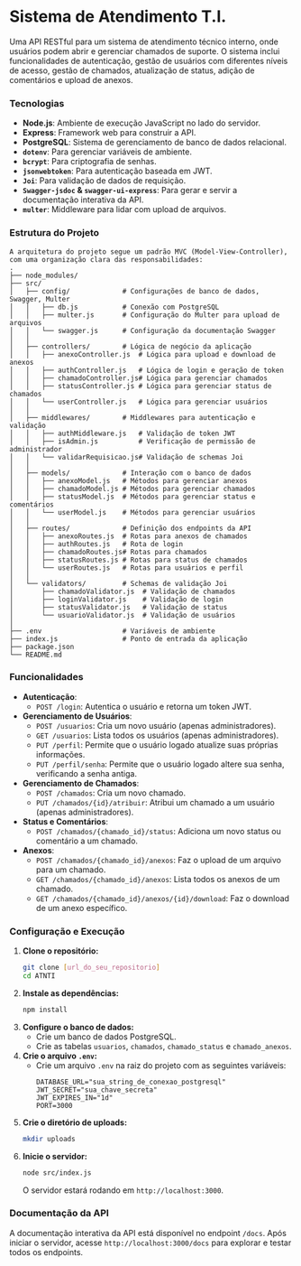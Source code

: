 # Sistema de Atendimento T.I.

Uma API RESTful para um sistema de atendimento técnico interno, onde usuários podem abrir e gerenciar chamados de suporte. O sistema inclui funcionalidades de autenticação, gestão de usuários com diferentes níveis de acesso, gestão de chamados, atualização de status, adição de comentários e upload de anexos.

### Tecnologias

* **Node.js**: Ambiente de execução JavaScript no lado do servidor.
* **Express**: Framework web para construir a API.
* **PostgreSQL**: Sistema de gerenciamento de banco de dados relacional.
* **`dotenv`**: Para gerenciar variáveis de ambiente.
* **`bcrypt`**: Para criptografia de senhas.
* **`jsonwebtoken`**: Para autenticação baseada em JWT.
* **`Joi`**: Para validação de dados de requisição.
* **`Swagger-jsdoc` & `swagger-ui-express`**: Para gerar e servir a documentação interativa da API.
* **`multer`**: Middleware para lidar com upload de arquivos.

### Estrutura do Projeto
```
A arquitetura do projeto segue um padrão MVC (Model-View-Controller), com uma organização clara das responsabilidades:
.
├── node_modules/
├── src/
│   ├── config/             # Configurações de banco de dados, Swagger, Multer
│   │   ├── db.js           # Conexão com PostgreSQL
│   │   ├── multer.js       # Configuração do Multer para upload de arquivos
│   │   └── swagger.js      # Configuração da documentação Swagger
│   │
│   ├── controllers/        # Lógica de negócio da aplicação
│   │   ├── anexoController.js  # Lógica para upload e download de anexos
│   │   ├── authController.js   # Lógica de login e geração de token
│   │   ├── chamadoController.js# Lógica para gerenciar chamados
│   │   ├── statusController.js # Lógica para gerenciar status de chamados
│   │   └── userController.js   # Lógica para gerenciar usuários
│   │
│   ├── middlewares/        # Middlewares para autenticação e validação
│   │   ├── authMiddleware.js   # Validação de token JWT
│   │   ├── isAdmin.js          # Verificação de permissão de administrador
│   │   └── validarRequisicao.js# Validação de schemas Joi
│   │
│   ├── models/             # Interação com o banco de dados
│   │   ├── anexoModel.js   # Métodos para gerenciar anexos
│   │   ├── chamadoModel.js # Métodos para gerenciar chamados
│   │   ├── statusModel.js  # Métodos para gerenciar status e comentários
│   │   └── userModel.js    # Métodos para gerenciar usuários
│   │
│   ├── routes/             # Definição dos endpoints da API
│   │   ├── anexoRoutes.js  # Rotas para anexos de chamados
│   │   ├── authRoutes.js   # Rota de login
│   │   ├── chamadoRoutes.js# Rotas para chamados
│   │   ├── statusRoutes.js # Rotas para status de chamados
│   │   └── userRoutes.js   # Rotas para usuários e perfil
│   │
│   └── validators/         # Schemas de validação Joi
│       ├── chamadoValidator.js  # Validação de chamados
│       ├── loginValidator.js    # Validação de login
│       ├── statusValidator.js   # Validação de status
│       └── usuarioValidator.js  # Validação de usuários
│
├── .env                    # Variáveis de ambiente
├── index.js                # Ponto de entrada da aplicação
├── package.json
└── README.md
```

### Funcionalidades

* **Autenticação**:
    * `POST /login`: Autentica o usuário e retorna um token JWT.
* **Gerenciamento de Usuários**:
    * `POST /usuarios`: Cria um novo usuário (apenas administradores).
    * `GET /usuarios`: Lista todos os usuários (apenas administradores).
    * `PUT /perfil`: Permite que o usuário logado atualize suas próprias informações.
    * `PUT /perfil/senha`: Permite que o usuário logado altere sua senha, verificando a senha antiga.
* **Gerenciamento de Chamados**:
    * `POST /chamados`: Cria um novo chamado.
    * `PUT /chamados/{id}/atribuir`: Atribui um chamado a um usuário (apenas administradores).
* **Status e Comentários**:
    * `POST /chamados/{chamado_id}/status`: Adiciona um novo status ou comentário a um chamado.
* **Anexos**:
    * `POST /chamados/{chamado_id}/anexos`: Faz o upload de um arquivo para um chamado.
    * `GET /chamados/{chamado_id}/anexos`: Lista todos os anexos de um chamado.
    * `GET /chamados/{chamado_id}/anexos/{id}/download`: Faz o download de um anexo específico.

### Configuração e Execução

1.  **Clone o repositório:**
    ```sh
    git clone [url_do_seu_repositorio]
    cd ATNTI
    ```
2.  **Instale as dependências:**
    ```sh
    npm install
    ```
3.  **Configure o banco de dados:**
    * Crie um banco de dados PostgreSQL.
    * Crie as tabelas `usuarios`, `chamados`, `chamado_status` e `chamado_anexos`.
4.  **Crie o arquivo `.env`:**
    * Crie um arquivo `.env` na raiz do projeto com as seguintes variáveis:
        ```
        DATABASE_URL="sua_string_de_conexao_postgresql"
        JWT_SECRET="sua_chave_secreta"
        JWT_EXPIRES_IN="1d"
        PORT=3000
        ```
5.  **Crie o diretório de uploads:**
    ```sh
    mkdir uploads
    ```
6.  **Inicie o servidor:**
    ```sh
    node src/index.js
    ```
    O servidor estará rodando em `http://localhost:3000`.

### Documentação da API

A documentação interativa da API está disponível no endpoint `/docs`.
Após iniciar o servidor, acesse `http://localhost:3000/docs` para explorar e testar todos os endpoints.
